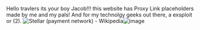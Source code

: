 Hello travlers its your boy Jacob!!! 
this website has Proxy Link placeholders made by me and my pals!
And for my technolgy geeks out there, a exsploit or (2).
<img src="https://upload.wikimedia.org/wikipedia/commons/5/56/Stellar_Symbol.png" alt="Stellar (payment network) - Wikipedia"/>![image](https://github.com/user-attachments/assets/31aa5371-24d6-4de7-9ade-933df7560cd1)
